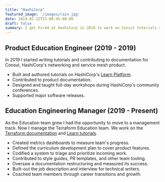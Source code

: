 ```yaml
---
title: "HashiCorp"
featured_image: '/images/rain.jpg'
date: 2019-02-22T21:08:45-08:00
draft: false
summary: I got hired at HashiCorp in 2019 to work on Consul tutorials and documentation. Now I run the Terraform Education team, who make the content at learn.hashicorp.com/terraform. 
---
```


## Product Education Engineer (2019 - 2019)

In 2019 I started writing tutorials and contributing to documentation for Consul, HashiCorp's networking and service mesh product. 

- Built and authored tutorials on HashiCorp's [Learn Platform](https://learn.hashicorp.com/consul).
- Contributed to product documentation.
- Designed and taught full-day workshops during HashiCorp's community conferences.
- Supported major software releases.

## Education Engineering Manager (2019 - Present)

As the Education team grew I had the opportunity to move to a management track. Now I manage the Terraform Education team. We work on the [Terraform documentation](https://www.terraform.io/docs/index.html) and [Learn tutorials](https://learn.hashicorp.com/terraform).

- Created metrics dashboards to measure team's progress.
- Defined the curriculum development plan to cover product features. 
- Codified a system to triage and prioritize incoming work.
- Contributed to style guides, PR templates, and other team tooling. 
- Oversaw a documentation restructuring and measured its success. 
- Built-out the job description and interview for technical writers. 
- Coached team members through career transitions and growth. 